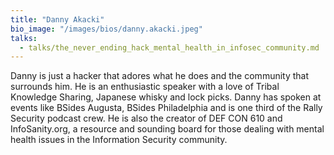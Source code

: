 ```yaml
---
title: "Danny Akacki"
bio_image: "/images/bios/danny.akacki.jpeg"
talks:
  - talks/the_never_ending_hack_mental_health_in_infosec_community.md
---
```

Danny is just a hacker that adores what he does and the community that surrounds him.  He is an enthusiastic speaker with a love of Tribal Knowledge Sharing, Japanese whisky and lock picks. Danny has spoken at events like BSides Augusta, BSides Philadelphia and is one third of the Rally Security podcast crew. He is also the creator of DEF CON 610 and InfoSanity.org, a resource and sounding board for those dealing with mental health issues in the Information Security community.